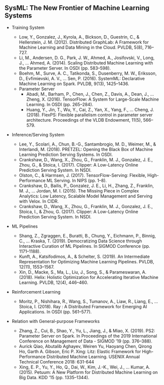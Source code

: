 ## SysML: The New Frontier of Machine Learning Systems

* Training System
  + Low, Y., Gonzalez, J., Kyrola, A., Bickson, D., Guestrin, C., & Hellerstein, J. M. (2012). Distributed GraphLab: A Framework for Machine Learning and Data Mining in the Cloud. PVLDB, 5(8), 716–727.
  + Li, M., Andersen, D. G., Park, J. W., Ahmed, A., Josifovski, V., Long, J., … Ahmed, A. (2014). Scaling Distributed Machine Learning with the Parameter Server. In OSDI (pp. 583–598).
  + Boehm, M., Surve, A. C., Tatikonda, S., Dusenberry, M. W., Eriksson, D., Evfimievski, A. V., … Sen, P. (2016). SystemML: Declarative Machine Learning on Spark. PVLDB, 9(13), 1425–1436.
  + Parameter Server
    - Abadi, M., Barham, P., Chen, J., Chen, Z., Davis, A., Dean, J., … Zheng, X. (2016). TensorFlow: A System for Large-Scale Machine Learning. In OSDI (pp. 265–284).
    - Huang, Y., Jin, T., Wu, Y., Cai, Z., Yan, X., Yang, F., … Cheng, J. (2018). FlexPS: Flexible parallelism control in parameter server architecture. Proceedings of the VLDB Endowment, 11(5), 566–579.

* Inference/Serving System
  + Lee, Y., Scolari, A., Chun, B.-G., Santambrogio, M. D., Weimer, M., & Interlandi, M. (2018). PRETZEL: Opening the Black Box of Machine Learning Prediction Serving Systems. In OSDI.
  + Crankshaw, D., Wang, X., Zhou, G., Franklin, M. J., Gonzalez, J. E., Zhou, G., & Stoica, I. (2017). Clipper: A Low-Latency Online Prediction Serving System. In NSDI.
  + Olston, C., & Harmsen, J. (2017). TensorFlow-Serving: Flexible, High-Performance ML Serving. In NIPS (pp. 1–8).
  + Crankshaw, D., Bailis, P., Gonzalez, J. E., Li, H., Zhang, Z., Franklin, M. J., … Jordan, M. I. (2015). The Missing Piece in Complex Analytics: Low Latency, Scalable Model Management and Serving with Velox. In CIDR.
  + Crankshaw, D., Wang, X., Zhou, G., Franklin, M. J., Gonzalez, J. E., Stoica, I., & Zhou, G. (2017). Clipper: A Low-Latency Online Prediction Serving System. In NSDI.

* ML Pipelines
  + Shang, Z., Zgraggen, E., Buratti, B., Chung, Y., Eichmann, P., Binnig, C., … Kraska, T. (2019). Democratizing Data Science through Interactive Curation of ML Pipelines. In SIGMOD Conference (pp. 1171–1188).
  + Kunft, A., Katsifodimos, A., & Schelter, S. (2019). An Intermediate Representation for Optimizing Machine Learning Pipelines. PVLDB, 12(11), 1553–1567.
  + Xin, D., Macke, S., Ma, L., Liu, J., Song, S., & Parameswaran, A. (2018). Helix: Holistic Optimization for Accelerating Iterative Machine Learning. PVLDB, 12(4), 446–460.

* Reinforcement Learning	
  + Moritz, P., Nishihara, R., Wang, S., Tumanov, A., Liaw, R., Liang, E., … Stoica, I. (2018). Ray : A Distributed Framework for Emerging AI Applications. In OSDI (pp. 561–577).

* Relation with General-purpose Frameworks
  + Zhang, Z., Cui, B., Shao, Y., Yu, L., Jiang, J., & Miao, X. (2019). PS2: Parameter Server on Spark. In Proceedings of the 2019 International Conference on Management of Data - SIGMOD ’19 (pp. 376–388).
  + Aurick Qiao, Abutalib Aghayev, Weiren Yu, Haoyang Chen, Qirong Ho, Garth A. Gibson, Eric P. Xing:
Litz: Elastic Framework for High-Performance Distributed Machine Learning. USENIX Annual Technical Conference 2018: 631-644
  + Xing, E. P., Yu, Y., Ho, Q., Dai, W., Kim, J.-K., Wei, J., … Kumar, A. (2015). Petuum: A New Platform for Distributed Machine Learning on Big Data. KDD ’15 (pp. 1335–1344).

